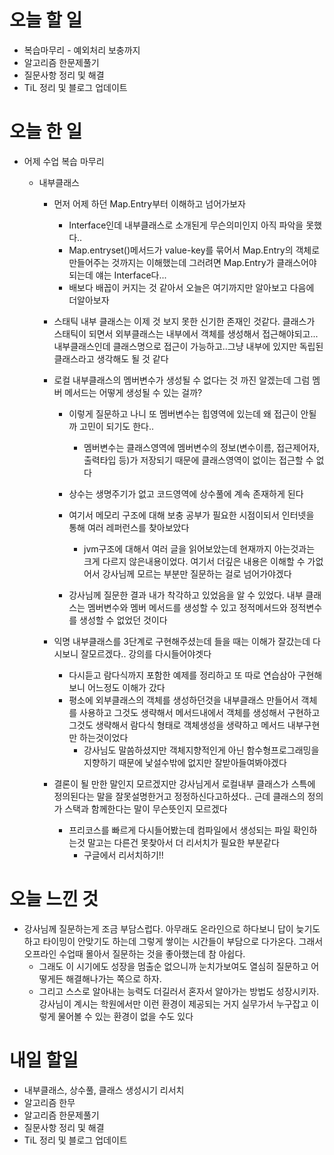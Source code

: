# 오늘 할 일

- 복습마무리 - 예외처리 보충까지
- 알고리즘 한문제풀기
- 질문사항 정리 및 해결
- TiL 정리 및 블로그 업데이트

# 오늘 한 일

- 어제 수업 복습 마무리

  - 내부클래스

    - 먼저 어제 하던 Map.Entry부터 이해하고 넘어가보자

      - Interface인데 내부클래스로 소개된게 무슨의미인지 아직 파악을 못했다..
      - Map.entryset()메서드가 value-key를 묶어서 Map.Entry의 객체로 만들어주는 것까지는 이해했는데 그러려면 Map.Entry가 클래스어야 되는데 얘는 Interface다...
      - 배보다 배꼽이 커지는 것 같아서 오늘은 여기까지만 알아보고 다음에 더알아보자

    - 스태틱 내부 클래스는 이제 것 보지 못한 신기한 존재인 것같다. 클래스가 스태틱이 되면서 외부클래스는 내부에서 객체를 생성해서 접근해야되고... 내부클래스인데 클래스명으로 접근이 가능하고..그냥 내부에 있지만 독립된 클래스라고 생각해도 될 것 같다

    - 로컬 내부클래스의 멤버변수가 생성될 수 없다는 것 까진 알겠는데 그럼 멤버 메서드는 어떻게 생성될 수 있는 걸까? 

      - 이렇게 질문하고 나니 또 멤버변수는 힙영역에 있는데 왜 접근이 안될까 고민이 되기도 한다..

        - 멤버변수는 클래스영역에 멤버변수의 정보(변수이름, 접근제어자, 출력타입 등)가 저장되기 때문에 클래스영역이 없이는 접근할 수 없다

      - 상수는 생명주기가 없고 코드영역에 상수풀에 계속 존재하게 된다

      - 여기서 메모리 구조에 대해 보충 공부가 필요한 시점이되서 인터넷을 통해 여러 레퍼런스를 찾아보았다

        - jvm구조에 대해서 여러 글을 읽어보았는데 현재까지 아는것과는 크게 다르지 않은내용이었다. 여기서 더깊은 내용은 이해할 수 가없어서 강사님께 모르는 부분만 질문하는 걸로 넘어가야겠다

      - 강사님께 질문한 결과 내가 착각하고 있었음을 알 수 있었다. 내부 클래스는 멤버변수와 멤버 메서드를 생성할 수 있고 정적메서드와 정적변수를 생성할 수 없었던 것이다

        

    - 익명 내부클래스를 3단계로 구현해주셨는데 들을 때는 이해가 잘갔는데 다시보니 잘모르겠다.. 강의를 다시들어야겟다

      - 다시듣고 람다식까지 포함한 예제를 정리하고 또 따로 연습삼아 구현해보니 어느정도 이해가 갔다
      - 평소에 외부클래스의 객체를 생성하던것을 내부클래스 만들어서 객체를 사용하고 그것도 생략해서 메서드내에서 객체를 생성해서 구현하고 그것도 생략해서 람다식 형태로 객체생성을 생략하고 메서드 내부구현만 하는것이었다
        - 강사님도 말씀하셨지만 객체지향적인게 아닌 함수형프로그래밍을 지향하기 때문에 낯설수밖에 없지만 잘받아들여봐야겠다

    - 결론이 될 만한 말인지 모르겠지만 강사님게서 로컬내부 클래스가 스특에 정의된다는 말을 잘못설명한거고 정정하신다고하셨다.. 근데 클래스의 정의가 스택과 함께한다는 말이 무슨뜻인지 모르겠다

      - 프리코스를 빠르게 다시들어봤는데 컴파일에서 생성되는 파일 확인하는것 말고는 다른건 못찾아서 더 리서치가 필요한 부분같다
        - 구글에서 리서치하기!!

      

# 오늘 느낀 것

-   강사님께 질문하는게 조금 부담스럽다. 아무래도 온라인으로 하다보니 답이 늦기도하고 타이밍이 안맞기도 하는데 그렇게 쌓이는 시간들이 부담으로 다가온다. 그래서 오프라인 수업때 몰아서 질문하는 것을 좋아했는데 참 아쉽다. 
    -   그래도 이 시기에도 성장을 멈출순 없으니까 눈치가보여도 열심히 질문하고 어떻게든 해결해나가는 쪽으로 하자.
    -    그리고 스스로 알아내는 능력도 더길러서 혼자서 알아가는 방법도 성장시키자. 강사님이 계시는 학원에서만 이런 환경이 제공되는 거지 실무가서 누구잡고 이렇게 물어볼 수 있는 환경이 없을 수도 있다

# 내일 할일

- 내부클래스, 상수풀, 클래스 생성시기 리서치
- 알고리즘 한무
- 알고리즘 한문제풀기
- 질문사항 정리 및 해결
- TiL 정리 및 블로그 업데이트



